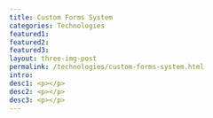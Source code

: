 ```yaml
---
title: Custom Forms System
categories: Technologies
featured1:
featured2:
featured3:
layout: three-img-post
permalink: /technologies/custom-forms-system.html
intro:
desc1: <p></p>
desc2: <p></p>
desc3: <p></p>
---
```

